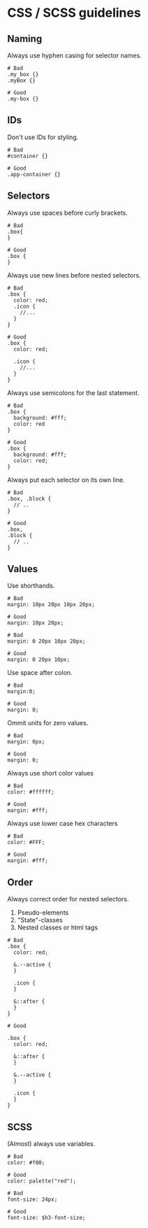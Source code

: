 # CSS / SCSS guidelines

## Naming

Always use hyphen casing for selector names.

```
# Bad
.my_box {}
.myBox {}

# Good
.my-box {}
```

## IDs

Don't use IDs for styling.

```
# Bad
#container {}

# Good
.app-container {}
```

## Selectors

Always use spaces before curly brackets.

```
# Bad
.box{
}

# Good
.box {
}
```

Always use new lines before nested selectors.

```
# Bad
.box {
  color: red;
  .icon {
    //...
  }
}

# Good
.box {
  color: red;
  
  .icon {
    //...
  }
}
```

Always use semicolons for the last statement.

```
# Bad
.box {
  background: #fff;
  color: red
}

# Good
.box {
  background: #fff;
  color: red;
}
```

Always put each selector on its own line.

```
# Bad
.box, .block {
  // ..
}

# Good
.box,
.block {
  // ..
}

```

## Values

Use shorthands.

```
# Bad
margin: 10px 20px 10px 20px;

# Good
margin: 10px 20px;
```

```
# Bad
margin: 0 20px 10px 20px;

# Good
margin: 0 20px 10px;
```

Use space after colon.

```
# Bad
margin:0;

# Good
margin: 0;
```

Ommit units for zero values.

```
# Bad
margin: 0px;

# Good
margin: 0;
```

Always use short color values

```
# Bad
color: #ffffff;

# Good
margin: #fff;
```

Always use lower case hex characters

```
# Bad
color: #FFF;

# Good
margin: #fff;
```

## Order

Always correct order for nested selectors.
1. Pseudo-elements
2. "State"-classes
3. Nested classes or html tags

```
# Bad
.box {
  color: red;
  
  &.--active {
  }
  
  .icon {
  }
  
  &::after {
  }
}

# Good

.box {
  color: red;
  
  &::after {
  }
  
  &.--active {
  }
  
  .icon {
  }
}
```

## SCSS

(Almost) always use variables.

```
# Bad
color: #f00;

# Good
color: palette("red");
```

```
# Bad
font-size: 24px;

# Good
font-size: $h3-font-size;
```
